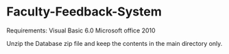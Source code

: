 # Faculty-Feedback-System

Requirements:
Visual Basic 6.0
Microsoft office 2010

Unzip the Database zip file and keep the contents in the main directory only.
